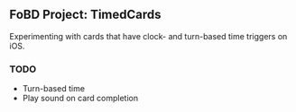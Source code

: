 ## FoBD Project: TimedCards

Experimenting with cards that have clock- and turn-based time triggers on iOS.

### TODO

* Turn-based time
* Play sound on card completion